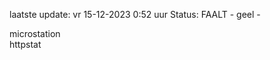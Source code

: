 laatste update: 
vr 15-12-2023  0:52   uur 
Status: FAALT - geel - 
<div class="service Y">microstation</div><div class="service G">httpstat</div>